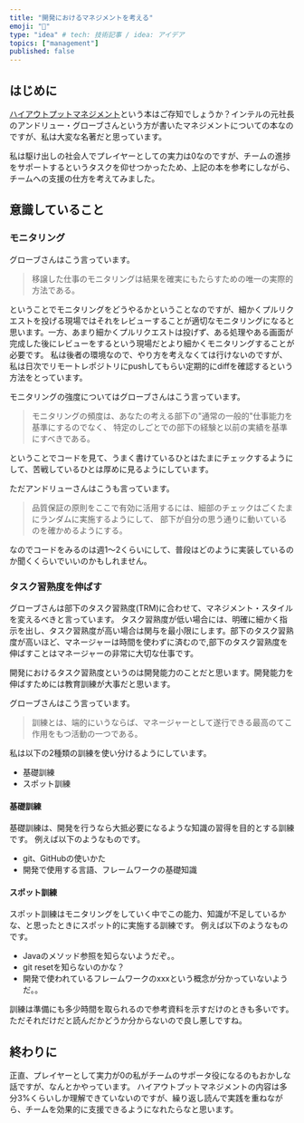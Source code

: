 ```yaml
---
title: "開発におけるマネジメントを考える"
emoji: "🔖"
type: "idea" # tech: 技術記事 / idea: アイデア
topics: ["management"]
published: false
---
```


## はじめに
[ハイアウトプットマネジメント](https://www.amazon.co.jp/dp/B01MU055XH)という本はご存知でしょうか？インテルの元社長のアンドリュー・グローブさんという方が書いたマネジメントについての本なのですが、私は大変な名著だと思っています。

私は駆け出しの社会人でプレイヤーとしての実力は0なのですが、チームの進捗をサポートするというタスクを仰せつかったため、上記の本を参考にしながら、チームへの支援の仕方を考えてみました。

## 意識していること

### モニタリング
グローブさんはこう言っています。

> 移譲した仕事のモニタリングは結果を確実にもたらすための唯一の実際的方法である。

ということでモニタリングをどうやるかということなのですが、細かくプルリクエストを投げる現場ではそれをレビューすることが適切なモニタリングになると思います。一方、あまり細かくプルリクエストは投げず、ある処理やある画面が完成した後にレビューをするという現場だとより細かくモニタリングすることが必要です。
私は後者の環境なので、やり方を考えなくては行けないのですが、私は日次でリモートレポジトリにpushしてもらい定期的にdiffを確認するという方法をとっています。

モニタリングの強度についてはグローブさんはこう言っています。

> モニタリングの頻度は、あなたの考える部下の"通常の一般的"仕事能力を基準にするのでなく、
> 特定のしごとでの部下の経験と以前の実績を基準にすべきである。

ということでコードを見て、うまく書けているひとはたまにチェックするようにして、苦戦しているひとは厚めに見るようにしています。

ただアンドリューさんはこうも言っています。

> 品質保証の原則をここで有効に活用するには、細部のチェックはごくたまにランダムに実施するようにして、
> 部下が自分の思う通りに動いているのを確かめるようにする。

なのでコードをみるのは週1～2くらいにして、普段はどのように実装しているのか聞くくらいでいいのかもしれません。

### タスク習熟度を伸ばす
グローブさんは部下のタスク習熟度(TRM)に合わせて、マネジメント・スタイルを変えるべきと言っています。
タスク習熟度が低い場合には、明確に細かく指示を出し、タスク習熟度が高い場合は関与を最小限にします。部下のタスク習熟度が高いほど、マネージャーは時間を使わずに済むので,部下のタスク習熟度を伸ばすことはマネージャーの非常に大切な仕事です。

開発におけるタスク習熟度というのは開発能力のことだと思います。開発能力を伸ばすためには教育訓練が大事だと思います。

グローブさんはこう言っています。

> 訓練とは、端的にいうならば、マネージャーとして遂行できる最高のてこ作用をもつ活動の一つである。

私は以下の2種類の訓練を使い分けるようにしています。

- 基礎訓練
- スポット訓練

#### 基礎訓練
基礎訓練は、開発を行うなら大抵必要になるような知識の習得を目的とする訓練です。
例えば以下のようなものです。

- git、GitHubの使いかた
- 開発で使用する言語、フレームワークの基礎知識

#### スポット訓練
スポット訓練はモニタリングをしていく中でこの能力、知識が不足しているかな、と思ったときにスポット的に実施する訓練です。
例えば以下のようなものです。

- Javaのメソッド参照を知らないようだぞ。。
- git resetを知らないのかな？
- 開発で使われているフレームワークのxxxという概念が分かっていないようだ。。

訓練は準備にも多少時間を取られるので参考資料を示すだけのときも多いです。ただそれだけだと読んだかどうか分からないので良し悪しですね。

## 終わりに
正直、プレイヤーとして実力が0の私がチームのサポータ役になるのもおかしな話ですが、なんとかやっています。
ハイアウトプットマネジメントの内容は多分3%くらいしか理解できていないのですが、繰り返し読んで実践を重ねながら、チームを効果的に支援できるようになれたらなと思います。


